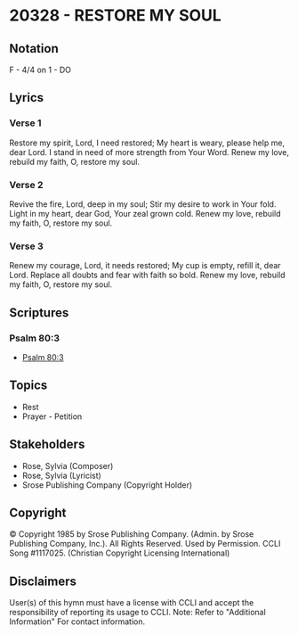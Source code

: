 # 20328 - RESTORE MY SOUL

## Notation

F - 4/4 on 1 - DO

## Lyrics

### Verse 1

Restore my spirit, Lord, I need restored; My heart is weary, please help me, dear Lord. I stand in need of more strength from Your Word. Renew my love, rebuild my faith, O, restore my soul.

### Verse 2

Revive the fire, Lord, deep in my soul; Stir my desire to work in Your fold. Light in my heart, dear God, Your zeal grown cold. Renew my love, rebuild my faith, O, restore my soul.

### Verse 3

Renew my courage, Lord, it needs restored;  My cup is empty, refill it, dear Lord.  Replace all doubts and fear with faith so bold. Renew my love, rebuild my faith, O, restore my soul.


## Scriptures

### Psalm 80:3

- [Psalm 80:3](https://www.biblegateway.com/passage/?search=Psalm%2080%3A3)


## Topics

- Rest
- Prayer - Petition

## Stakeholders

- Rose, Sylvia (Composer)
- Rose, Sylvia (Lyricist)
- Srose Publishing Company (Copyright Holder)

## Copyright

© Copyright 1985 by Srose Publishing Company. (Admin. by Srose Publishing Company, Inc.). All Rights Reserved. Used by Permission. CCLI Song #1117025.
(Christian Copyright Licensing International)

## Disclaimers

User(s) of this hymn must have a license with CCLI and accept the responsibility of reporting its usage to CCLI.
Note: Refer to "Additional Information" For contact information.

